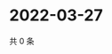 # 2022-03-27

共 0 条

<!-- BEGIN WEIBO -->
<!-- 最后更新时间 Sun Mar 27 2022 22:01:00 GMT+0800 (China Standard Time) -->

<!-- END WEIBO -->
